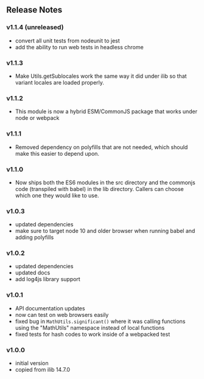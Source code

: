 ## Release Notes

### v1.1.4 (unreleased)

* convert all unit tests from nodeunit to jest
* add the ability to run web tests in headless chrome

### v1.1.3

* Make Utils.getSublocales work the same way it did under ilib so that
  variant locales are loaded properly.

### v1.1.2

* This module is now a hybrid ESM/CommonJS package that works under node
  or webpack

### v1.1.1

* Removed dependency on polyfills that are not needed, which should make this
  easier to depend upon.

### v1.1.0

* Now ships both the ES6 modules in the src directory and the commonjs code
  (transpiled with babel) in the lib directory. Callers can choose which one
  they would like to use.

### v1.0.3

* updated dependencies
* make sure to target node 10 and older browser when running babel and adding
  polyfills

### v1.0.2

* updated dependencies
* updated docs
* add log4js library support

### v1.0.1

- API documentation updates
- now can test on web browsers easily
- fixed bug in `MathUtils.significant()` where it was calling functions
  using the "MathUtils" namespace instead of local functions
- fixed tests for hash codes to work inside of a webpacked test

### v1.0.0

- initial version
- copied from ilib 14.7.0
